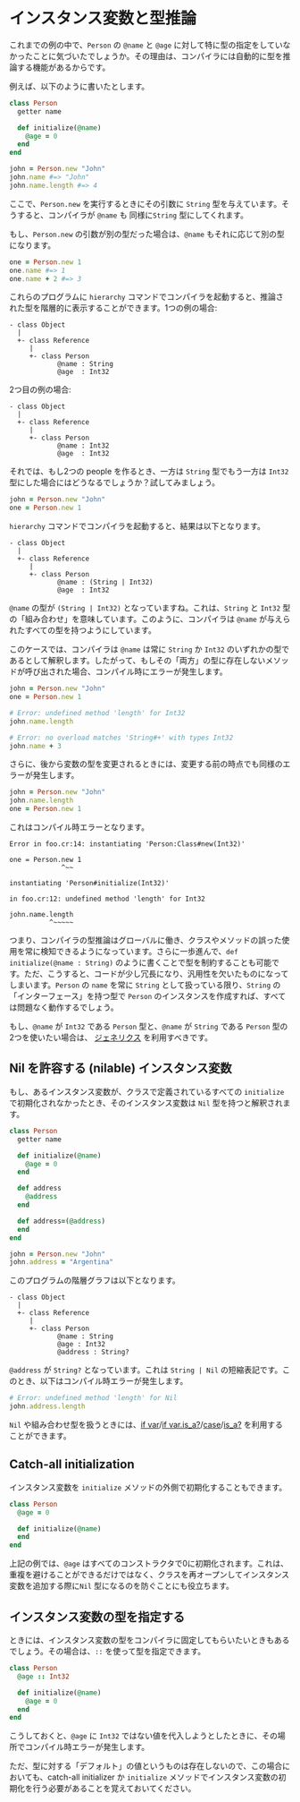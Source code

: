 # インスタンス変数と型推論

これまでの例の中で、`Person` の `@name` と `@age` に対して特に型の指定をしていなかったことに気づいたでしょうか。その理由は、コンパイラには自動的に型を推論する機能があるからです。

例えば、以下のように書いたとします。

```ruby
class Person
  getter name

  def initialize(@name)
    @age = 0
  end
end

john = Person.new "John"
john.name #=> "John"
john.name.length #=> 4
```

ここで、`Person.new` を実行するときにその引数に `String` 型を与えています。そうすると、コンパイラが `@name` も 同様に`String` 型にしてくれます。

もし、`Person.new` の引数が別の型だった場合は、`@name` もそれに応じて別の型になります。

```ruby
one = Person.new 1
one.name #=> 1
one.name + 2 #=> 3
```

これらのプログラムに `hierarchy` コマンドでコンパイラを起動すると、推論された型を階層的に表示することができます。1つの例の場合:

```
- class Object
  |
  +- class Reference
     |
     +- class Person
            @name : String
            @age  : Int32
```

2つ目の例の場合:

```
- class Object
  |
  +- class Reference
     |
     +- class Person
            @name : Int32
            @age  : Int32
```

それでは、もし2つの people を作るとき、一方は `String` 型でもう一方は `Int32` 型にした場合にはどうなるでしょうか？試してみましょう。

```ruby
john = Person.new "John"
one = Person.new 1
```

`hierarchy` コマンドでコンパイラを起動すると、結果は以下となります。

```
- class Object
  |
  +- class Reference
     |
     +- class Person
            @name : (String | Int32)
            @age  : Int32
```

`@name` の型が `(String | Int32)` となっていますね。これは、`String` と `Int32` 型の「組み合わせ」を意味しています。このように、コンパイラは `@name` が与えられたすべての型を持つようにしています。

このケースでは、コンパイラは `@name` は常に `String` か `Int32` のいずれかの型であるとして解釈します。したがって、もしその「両方」の型に存在しないメソッドが呼び出された場合、コンパイル時にエラーが発生します。

```ruby
john = Person.new "John"
one = Person.new 1

# Error: undefined method 'length' for Int32
john.name.length

# Error: no overload matches 'String#+' with types Int32
john.name + 3
```

さらに、後から変数の型を変更されるときには、変更する前の時点でも同様のエラーが発生します。

```ruby
john = Person.new "John"
john.name.length
one = Person.new 1
```

これはコンパイル時エラーとなります。

```
Error in foo.cr:14: instantiating 'Person:Class#new(Int32)'

one = Person.new 1
             ^~~

instantiating 'Person#initialize(Int32)'

in foo.cr:12: undefined method 'length' for Int32

john.name.length
          ^~~~~~
```

つまり、コンパイラの型推論はグローバルに働き、クラスやメソッドの誤った使用を常に検知できるようになっています。さらに一歩進んで、`def initialize(@name : String)` のように書くことで型を制約することも可能です。ただ、こうすると、コードが少し冗長になり、汎用性を欠いたものになってしまいます。`Person` の `name` を常に `String` として扱っている限り、`String` の「インターフェース」を持つ型で `Person` のインスタンスを作成すれば、すべては問題なく動作するでしょう。

もし、`@name` が `Int32` である `Person` 型と、`@name` が `String` である `Person` 型の2つを使いたい場合は、 [ジェネリクス](generics.html) を利用すべきです。

## Nil を許容する (nilable) インスタンス変数

もし、あるインスタンス変数が、クラスで定義されているすべての `initialize` で初期化されなかったとき、そのインスタンス変数は `Nil` 型を持つと解釈されます。

```ruby
class Person
  getter name

  def initialize(@name)
    @age = 0
  end

  def address
    @address
  end

  def address=(@address)
  end
end

john = Person.new "John"
john.address = "Argentina"
```

このプログラムの階層グラフは以下となります。

```
- class Object
  |
  +- class Reference
     |
     +- class Person
            @name : String
            @age : Int32
            @address : String?
```

`@address` が `String?` となっています。これは `String | Nil` の短縮表記です。このとき、以下はコンパイル時エラーが発生します。

```ruby
# Error: undefined method 'length' for Nil
john.address.length
```

`Nil` や組み合わせ型を扱うときには、[if var](if_var.html)/[if var.is_a?](if_varis_a.html)/[case](case.html)/[is_a?](is_a.html) を利用することができます。

## Catch-all initialization

インスタンス変数を `initialize` メソッドの外側で初期化することもできます。

```ruby
class Person
  @age = 0

  def initialize(@name)
  end
end
```

上記の例では、`@age` はすべてのコンストラクタで0に初期化されます。これは、重複を避けることができるだけではなく、クラスを再オープンしてインスタンス変数を追加する際に`Nil` 型になるのを防ぐことにも役立ちます。

## インスタンス変数の型を指定する

ときには、インスタンス変数の型をコンパイラに固定してもらいたいときもあるでしょう。その場合は、`::` を使って型を指定できます。

```ruby
class Person
  @age :: Int32

  def initialize(@name)
    @age = 0
  end
end
```

こうしておくと、`@age` に `Int32` ではない値を代入しようとしたときに、その場所でコンパイル時エラーが発生します。

ただ、型に対する「デフォルト」の値というものは存在しないので、この場合においても、catch-all initializer か `initialize` メソッドでインスタンス変数の初期化を行う必要があることを覚えておいてください。
